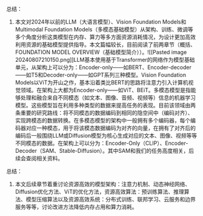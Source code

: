
总结：
1. 本文对2024年以前的LLM（大语言模型）、Vision Foundation Models和Multimodal Foundation Models（多模态基础模型）从架构、训练、微调等多个角度分析这类模型在内存、算力等多方面资源消耗情况，为设计更加高效利用资源的基础模型提供指导。本文篇幅较长，目前阅读了前两章节（概括、FOUNDATION MODEL OVERVIEW（基础模型简介））。![[Pasted image 20240807210150.png]]LLM基本使用基于Transformer的网络作为模型基础单元，从架构上可以分为：Encoder-only——如BERT、Encoder-decoder——如T5和Decoder-only——如GPT系列三种模型。Vision Foundation Models以ViT为开山之作，基本沿着类比BERT的思路将注意力引入计算机视觉领域。在架构上大都为Encoder-only——如ViT、BEiT。多模态模型是指能够处理和融合来自不同模态（如文本、图像、音频、视频等）信息的机器学习模型。这些模型旨在利用多种类型的数据来提高任务的表现。目前该领域由两条重要的研究路线：将不同模态的数据编码到相同的隐空间中（编码对齐）、实现跨模态的数据转换。在多模态模型的架构中一般拥有多个编码器，每个编码器对应一种模态，用于将该模态数据编码为对齐的向量，在拥有了对齐后的编码后一般围绕LLM或Diffusion模型为核心生成对应的文本、图像、视频等等不同模态的数据。在架构上可以分为：Encoder-Only（CLIP）、Encoder-Decoder（SAM、Stable-Diffusion）。其中SAM和我们的任务高度相关，后续会查阅相关资料。

总结：
1. 本文后续章节着重讨论资源高效的模型架构：注意力机制、动态神经网络、Diffusion优化方法、ViT的优化方法，资源高效算法：预训练算法、推理算法、模型压缩算法以及资源高效系统：分布式训练、联邦学习、云服务和边界服务等等，讨论改进方法降低内存占用和算力消耗。